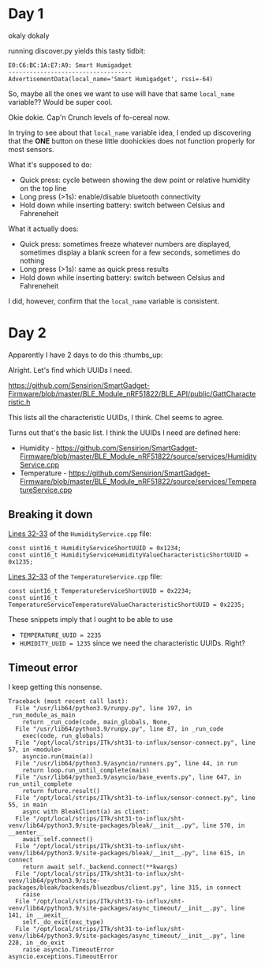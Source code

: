 # Day 1

okaly dokaly

running discover.py yields this tasty tidbit:

```
E0:C6:BC:1A:E7:A9: Smart Humigadget
-----------------------------------
AdvertisementData(local_name='Smart Humigadget', rssi=-64)
```

So, maybe all the ones we want to use will have that same `local_name` variable?? Would be super cool.

Okie dokie. Cap'n Crunch levels of fo-cereal now.

In trying to see about that `local_name` variable idea, I ended up discovering that the **ONE** button on these little doohickies does not function properly for most sensors.

What it's supposed to do:
 - Quick press: cycle between showing the dew point or relative humidity on the top line
 - Long press (>1s): enable/disable bluetooth connectivity
 - Hold down while inserting battery: switch between Celsius and Fahreneheit

What it actually does:
 - Quick press: sometimes freeze whatever numbers are displayed, sometimes display a blank screen for a few seconds, sometimes do nothing
 - Long press (>1s): same as quick press results
 - Hold down while inserting battery: switch between Celsius and Fahreneheit

I did, however, confirm that the `local_name` variable is consistent.

# Day 2

Apparently I have 2 days to do this :thumbs_up:

Alright. Let's find which UUIDs I need.

https://github.com/Sensirion/SmartGadget-Firmware/blob/master/BLE_Module_nRF51822/BLE_API/public/GattCharacteristic.h

This lists all the characteristic UUIDs, I think. Chel seems to agree.

Turns out that's the basic list. I think the UUIDs I need are defined here: 

 - Humidity - https://github.com/Sensirion/SmartGadget-Firmware/blob/master/BLE_Module_nRF51822/source/services/HumidityService.cpp
 - Temperature - https://github.com/Sensirion/SmartGadget-Firmware/blob/master/BLE_Module_nRF51822/source/services/TemperatureService.cpp

## Breaking it down

[Lines 32-33](https://github.com/Sensirion/SmartGadget-Firmware/blob/0fca4bb74585b576a5d25e05ef89a22b69b701a8/BLE_Module_nRF51822/source/services/HumidityService.cpp#L32-L33) of the `HumidityService.cpp` file:

```
const uint16_t HumidityServiceShortUUID = 0x1234;
const uint16_t HumidityServiceHumidityValueCharacteristicShortUUID = 0x1235;
```
 
[Lines 32-33](https://github.com/Sensirion/SmartGadget-Firmware/blob/0fca4bb74585b576a5d25e05ef89a22b69b701a8/BLE_Module_nRF51822/source/services/TemperatureService.cpp#L32-L33) of the `TemperatureService.cpp` file:
```
const uint16_t TemperatureServiceShortUUID = 0x2234;
const uint16_t TemperatureServiceTemperatureValueCharacteristicShortUUID = 0x2235;
```

These snippets imply that I ought to be able to use
 - `TEMPERATURE_UUID = 2235`
 - `HUMIDITY_UUID = 1235`
since we need the characteristic UUIDs. Right?

## Timeout error

I keep getting this nonsense.

```
Traceback (most recent call last):
  File "/usr/lib64/python3.9/runpy.py", line 197, in _run_module_as_main
    return _run_code(code, main_globals, None,
  File "/usr/lib64/python3.9/runpy.py", line 87, in _run_code
    exec(code, run_globals)
  File "/opt/local/strips/ITk/sht31-to-influx/sensor-connect.py", line 57, in <module>
    asyncio.run(main(a))
  File "/usr/lib64/python3.9/asyncio/runners.py", line 44, in run
    return loop.run_until_complete(main)
  File "/usr/lib64/python3.9/asyncio/base_events.py", line 647, in run_until_complete
    return future.result()
  File "/opt/local/strips/ITk/sht31-to-influx/sensor-connect.py", line 55, in main
    async with BleakClient(a) as client:
  File "/opt/local/strips/ITk/sht31-to-influx/sht-venv/lib64/python3.9/site-packages/bleak/__init__.py", line 570, in __aenter__
    await self.connect()
  File "/opt/local/strips/ITk/sht31-to-influx/sht-venv/lib64/python3.9/site-packages/bleak/__init__.py", line 615, in connect
    return await self._backend.connect(**kwargs)
  File "/opt/local/strips/ITk/sht31-to-influx/sht-venv/lib64/python3.9/site-packages/bleak/backends/bluezdbus/client.py", line 315, in connect
    raise
  File "/opt/local/strips/ITk/sht31-to-influx/sht-venv/lib64/python3.9/site-packages/async_timeout/__init__.py", line 141, in __aexit__
    self._do_exit(exc_type)
  File "/opt/local/strips/ITk/sht31-to-influx/sht-venv/lib64/python3.9/site-packages/async_timeout/__init__.py", line 228, in _do_exit
    raise asyncio.TimeoutError
asyncio.exceptions.TimeoutError
```
